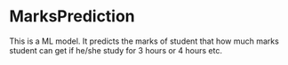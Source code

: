 # MarksPrediction
This is a ML model. It predicts the marks of student that how much marks student can get if he/she study for 3 hours or 4 hours etc.

